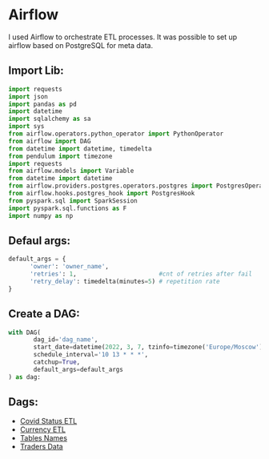 # Airflow

I used Airflow to orchestrate ETL processes. It was possible to set up airflow based on PostgreSQL for meta data.

## Import Lib:
```python
import requests
import json
import pandas as pd
import datetime
import sqlalchemy as sa
import sys
from airflow.operators.python_operator import PythonOperator
from airflow import DAG
from datetime import datetime, timedelta
from pendulum import timezone
import requests
from airflow.models import Variable
from datetime import datetime
from airflow.providers.postgres.operators.postgres import PostgresOperator
from airflow.hooks.postgres_hook import PostgresHook
from pyspark.sql import SparkSession
import pyspark.sql.functions as F
import numpy as np
```

## Defaul args:
```python
default_args = {
      'owner': 'owner_name',
      'retries': 1,                       #cnt of retries after fail
      'retry_delay': timedelta(minutes=5) # repetition rate
}
```

## Create a DAG:
```python
with DAG(
       dag_id='dag_name',
       start_date=datetime(2022, 3, 7, tzinfo=timezone('Europe/Moscow')), # dag start date
       schedule_interval='10 13 * * *',                                   # cron syntax in the job scheduler
       catchup=True,
       default_args=default_args
) as dag:
```
## Dags:
- [Covid Status ETL](https://github.com/prosimpleee/data_engineering_/blob/main/airflow_dags/covid_status_etl/covid_status.py) 
- [Currency ETL](https://github.com/prosimpleee/data_engineering_/blob/main/airflow_dags/currency_etl/currency_etl.py) 
- [Tables Names](https://github.com/prosimpleee/data_engineering_/blob/main/airflow_dags/tables_prod_postgresql/tables_prod.py) 
- [Traders Data](https://github.com/prosimpleee/data_engineering_/blob/main/airflow_dags/traders_data/extract_traders_data.py) 
